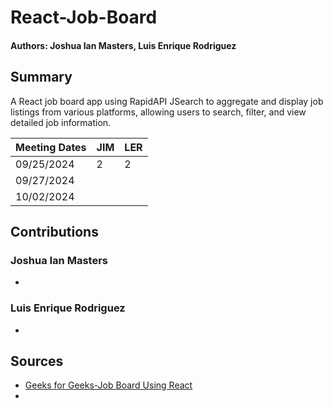 # React-Job-Board

#### Authors: Joshua Ian Masters, Luis Enrique Rodriguez

## Summary

A React job board app using RapidAPI JSearch to aggregate and display job listings from various platforms, allowing users to search, filter, and view detailed job information.

| Meeting Dates | JIM | LER |
|---------------|-----|-----|
| 09/25/2024    | 2   | 2   |
| 09/27/2024    |     |     |
| 10/02/2024    |     |     |

## Contributions

### Joshua Ian Masters
* 

### Luis Enrique Rodriguez
* 

## Sources

* [Geeks for Geeks-Job Board Using React](https://www.geeksforgeeks.org/job-board-using-react/)
* 